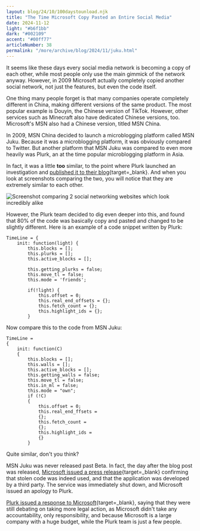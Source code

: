 ```yaml
---
layout: blog/24/10/100daystounload.njk
title: "The Time Microsoft Copy Pasted an Entire Social Media"
date: 2024-11-12
light: "#b6f1bb"
dark: "#002109"
accent: "#00ff77"
articleNumber: 38
permalink: "/more/archive/blog/2024/11/juku.html"
---
```

It seems like these days every social media network is becoming a copy of each other, while most people only use the main gimmick of the network anyway. However, in 2009 Microsoft actually completely copied another social network, not just the features, but even the code itself.

One thing many people forget is that many companies operate completely different in China, making different versions of the same product. The most popular example is Douyin, the Chinese version of TikTok. However, other services such as Minecraft also have dedicated Chinese versions, too. Microsoft's MSN also had a Chinese version, titled MSN China.

In 2009, MSN China decided to launch a microblogging platform called MSN Juku. Because it was a microblogging platform, it was obviously compared to Twitter. But another platform that MSN Juku was compared to even more heavily was Plurk, an at the time popular microblogging platform in Asia.

In fact, it was a little **too** similar, to the point where Plurk launched an investigation and [published it to their blog](https://web.archive.org/web/20091216064543/http://blog.plurk.com/2009/12/14/microsoft-rips-plurk/){target=_blank}. And when you look at screenshots comparing the two, you will notice that they are extremely similar to each other.

![Screenshot comparing 2 social networking websites which look incredibly alike](https://i.imgur.com/cWQgL9K.png)

However, the Plurk team decided to dig even deeper into this, and found that 80% of the code was basically copy and pasted and changed to be slightly different. Here is an example of a  code snippet written by Plurk:

```
TimeLine = {
	init: function(light) {
		this.blocks = [];
		this.plurks = [];
		this.active_blocks = [];
		
		this.getting_plurks = false;
		this.move_tl = false;
		this.mode = 'friends';
		
		if(!light) {
			this.offset = 0;
			this.real_end_offsets = {};
			this.fetch_count = {};
			this.highlight_ids = {};
		}
```

Now compare this to the code from MSN Juku:

```
TimeLine =
{
	init: function(C)
	{
		this.blocks = [];
		this.walls = [];
		this.active_blocks = [];
		this.getting_walls = false;
		this.move_tl = false;
		this.in_ml = false;
		this.mode = "own";
		if (!C)
		{
			this.offset = 0;
			this.real_end_ffsets =
			{};
			this.fetch_count =
			{};
			this.highlight_ids =
			{}
		}
```

Quite similar, don't you think?

MSN Juku was never released past Beta. In fact, the day after the blog post was released, [Microsoft issued a press release](https://web.archive.org/web/20091217190140/http://www.microsoft.com/presspass/press/2009/dec09/12-15statement.mspx){target=_blank} confirming that stolen code was indeed used, and that the application was developed by a third party. The service was immediately shut down, and Microsoft issued an apology to Plurk.

[Plurk issued a response to Microsoft](https://web.archive.org/web/20110701062603/http://en.blog.plurk.com/2009/12/17/plurks-response-to-microsofts-apology/){target=_blank}, saying that they were still debating on taking more legal action, as Microsoft didn't take any accountability, only responsibility, and because Microsoft is a large company with a huge budget, while the Plurk team is just a few people.